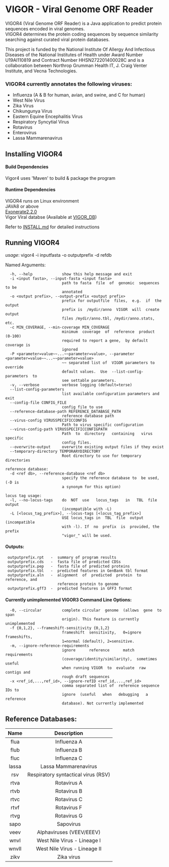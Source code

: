 # VIGOR - Viral Genome ORF Reader
VIGOR4 (Viral Genome ORF Reader) is a Java application to predict protein sequences encoded in viral genomes.<br>
VIGOR4 determines the protein coding sequences by sequence similarity searching against curated viral protein databases.<br>

This project is funded by the National Institute Of Allergy And Infectious Diseases of the National Institutes of Health under Award Number U19AI110819 and Contract Number HHSN272201400028C and is a collaboration between Northrop Grumman Health IT, J. Craig Venter Institute, and Vecna Technologies.

### VIGOR4 currently annotates the following viruses:
* Influenza (A & B for human, avian, and swine, and C for human)
* West Nile Virus
* Zika Virus
* Chikungunya Virus
* Eastern Equine Encephalitis Virus
* Respiratory Syncytial Virus
* Rotavirus
* Enterovirus
* Lassa Mammarenavirus

## Installing VIGOR4
#### Build Dependencies
Vigor4 uses 'Maven' to build & package the program <br>
#### Runtime Dependencies
VIGOR4 runs on Linux environment <br>
JAVA8 or above<br>
[Exonerate2.2.0](https://www.ebi.ac.uk/about/vertebrate-genomics/software/exonerate)<br>
Vigor Viral databse (Available at [VIGOR_DB](https://github.com/JCVenterInstitute/VIGOR_DB))

Refer to [INSTALL.md](https://github.com/JCVenterInstitute/VIGOR4/blob/master/INSTALL.md) for detailed instructions

## Running VIGOR4

*usage*: vigor4 -i inputfasta -o outputprefix  -d refdb

 Named Arguments:
```
  -h, --help             show this help message and exit
  -i <input fasta>, --input-fasta <input fasta>
                         path to fasta  file  of  genomic  sequences  to be
                         annotated
  -o <output prefix>, --output-prefix <output prefix>
                         prefix for outputfile  files,  e.g.  if  the output
                         prefix is  /mydir/anno  VIGOR  will  create output
                         files /mydir/anno.tbl, /mydir/anno.stats, etc.
  -c MIN_COVERAGE, --min-coverage MIN_COVERAGE
                         minimum  coverage  of  reference  product  (0-100)
                         required to report a gene,  by default coverage is
                         ignored
  -P <parameter=value~~...~~parameter=value>, --parameter <parameter=value~~...~~parameter=value>
                         ~~ separated list of  VIGOR parameters to override
                         default values.  Use  --list-config-parameters  to
                         see settable parameters.
  -v, --verbose          verbose logging (default=terse)
  --list-config-parameters
                         list available configuration parameters and exit
  --config-file CONFIG_FILE
                         config file to use
  --reference-database-path REFERENCE_DATABASE_PATH
                         reference database path
  --virus-config VIRUSSPECIFICCONFIG
                         Path to virus specific configuration
  --virus-config-path VIRUSSPECIFICCONFIGPATH
                         Path  to  directory   containing   virus  specific
                         config files.
  --overwrite-output     overwrite existing output files if they exist
  --temporary-directory TEMPORARYDIRECTORY
                         Root directory to use for temporary directories

reference database:
  -d <ref db>, --reference-database <ref db>
                         specify the reference database to  be used, (-D is
                         a synonym for this option)
  
locus tag usage:
  -l, --no-locus-tags    do  NOT  use   locus_tags   in   TBL  file  output
                         (incompatible with -L)
  -L [<locus_tag_prefix>], --locus-tags [<locus_tag_prefix>]
                         USE locus_tags in  TBL  file  output (incompatible
                         with -l). If  no  prefix  is  provided, the prefix
                         "vigor_" will be used.
```
#### Outputs:
```
 outputprefix.rpt   -  summary of program results
 outputprefix.cds   -  fasta file of predicted CDSs
 outputprefix.pep   -  fasta file of predicted proteins
 outputprefix.tbl   -  predicted features in GenBank tbl format
 outputprefix.aln   -  alignment  of  predicted  protein  to  reference, and
                       reference protein to genome
 outputprefix.gff3  -  predicted features in GFF3 format
```
#### Currently unimplemented VIGOR3 Command Line Options:
```
  -0, --circular         complete circular  genome  (allows  gene  to  span
                         origin). This feature is currently unimplemented
  -f {0,1,2}, --frameshift-sensitivity {0,1,2}
                         frameshift  sensitivity,   0=ignore   frameshifts,
                         1=normal (default), 2=sensitive. 
  -m, --ignore-reference-requirements
                         ignore      reference      match      requirements
                         (coverage/identity/similarity),  sometimes  useful
                         when running VIGOR  to  evaluate  raw  contigs and
                         rough draft sequences
  -x <ref_id,...,ref_id>, --ignore-refID <ref_id,...,ref_id>
                         comma separated list of  reference sequence IDs to
                         ignore  (useful   when   debugging   a   reference
                         database). Not currently implemented
```


## Reference Databases:

 | Name  | Description |
 | :-----: | :----------:|
 | flua |  Influenza A |
 | flub |  Influenza B|
 |fluc  |   Influenza C |
 | lassa  |     Lassa Mammarenavirus   |                                
 |rsv |        Respiratory syntactical virus (RSV)   |
 | rtva   |     Rotavirus A   |                                
  |rtvb    |    Rotavirus B     |                              
  |rtvc    |    Rotavirus C     |                              
 | rtvf   |     Rotavirus F  |
 | rtvg   |     Rotavirus G  |
 | sapo    |    Sapovirus  |
 | veev     |   Alphaviruses (VEEV/EEEV)|
 | wnvI     |   West Nile Virus - Lineage I |
 | wnvII    |   West Nile Virus - Lineage II |
 | zikv    |    Zika virus |

